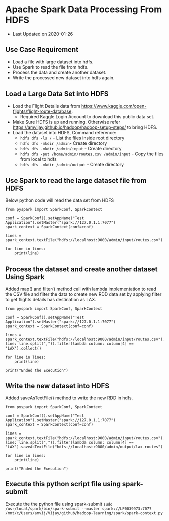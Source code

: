 # Apache Spark Data Processing From HDFS
* Last Updated on 2020-01-26
## Use Case Requirement
* Load a file with large dataset into hdfs.
* Use Spark to read the file from hdfs.
* Process the data and create another dataset.
* Write the processed new dataset into hdfs again.

## Load a Large Data Set into HDFS
* Load the Flight Details data from https://www.kaggle.com/open-flights/flight-route-database. 
	* Required Kaggle Login Account to download this public data set.
* Make Sure HDFS is up and running. Otherwise refer https://amvijay.github.io/hadoop/hadoop-setup-steps/ to bring HDFS.
* Load the dataset into HDFS, Command reference: 
	* `hdfs dfs -ls /` - List the files inside root directory
	* `hdfs dfs -mkdir /admin`- Create directory 
	* `hdfs dfs -mkdir /admin/input` - Create directory
	* `hdfs dfs -put /home/admin/routes.csv /admin/input` - Copy the files from local to hdfs
	* `hdfs dfs -mkdir /admin/output` - Create directory

## Use Spark to read the large dataset file from HDFS
Below python code will read the data set from HDFS
```
from pyspark import SparkConf, SparkContext

conf = SparkConf().setAppName("Test Application").setMaster("spark://127.0.1.1:7077")
spark_context = SparkContext(conf=conf)

lines = spark_context.textFile("hdfs://localhost:9000/admin/input/routes.csv")

for line in lines:
    print(line)

```

## Process the dataset and create another dataset Using Spark
Added map() and filter() method call with lambda implementation to read the CSV file and filter the data to create new RDD data set by applying filter to get flights details has destination as LAX.
```
from pyspark import SparkConf, SparkContext

conf = SparkConf().setAppName("Test Application").setMaster("spark://127.0.1.1:7077")
spark_context = SparkContext(conf=conf)

lines = spark_context.textFile("hdfs://localhost:9000/admin/input/routes.csv").map(lambda line: line.split(",")).filter(lambda column: column[4] == 'LAX').collect()

for line in lines:
    print(line)

print("Ended the Execution")
```

## Write the new dataset into HDFS
Added saveAsTextFile() method to write the new RDD in hdfs.
```
from pyspark import SparkConf, SparkContext

conf = SparkConf().setAppName("Test Application").setMaster("spark://127.0.1.1:7077")
spark_context = SparkContext(conf=conf)

lines = spark_context.textFile("hdfs://localhost:9000/admin/input/routes.csv").map(lambda line: line.split(",")).filter(lambda column: column[4] == 'LAX').saveAsTextFile("hdfs://localhost:9000/admin/output/lax-routes")

for line in lines:
    print(line)

print("Ended the Execution")
```

## Execute this python script file using spark-submit
Execute the the python file using spark-submit
`sudo /usr/local/spark/bin/spark-submit --master spark://LP0039973:7077 /mnt/c/Users/amvij/Vijay/github/hadoop-learning/spark/spark-context.py`
